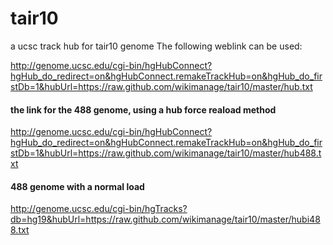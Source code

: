 # tair10
a ucsc track hub for tair10 genome
The following weblink can be used:

http://genome.ucsc.edu/cgi-bin/hgHubConnect?hgHub_do_redirect=on&hgHubConnect.remakeTrackHub=on&hgHub_do_firstDb=1&hubUrl=https://raw.github.com/wikimanage/tair10/master/hub.txt

#### the link for the 488 genome, using a hub  force reaload method
http://genome.ucsc.edu/cgi-bin/hgHubConnect?hgHub_do_redirect=on&hgHubConnect.remakeTrackHub=on&hgHub_do_firstDb=1&hubUrl=https://raw.github.com/wikimanage/tair10/master/hub488.txt

#### 488 genome with a normal load
http://genome.ucsc.edu/cgi-bin/hgTracks?db=hg19&hubUrl=https://raw.github.com/wikimanage/tair10/master/hubi488.txt
